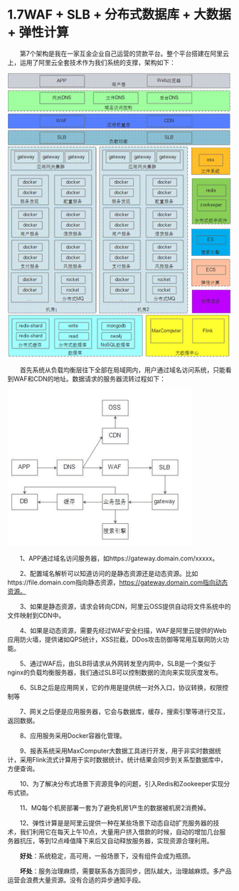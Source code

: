 <h1>1.7WAF + SLB + 分布式数据库 + 大数据 + 弹性计算</h1>

　　第7个架构是我在一家互金企业自己运营的贷款平台。整个平台搭建在阿里云上，运用了阿里云全套技术作为我们系统的支撑，架构如下：  

![img](../img/clip_image008.gif)

　　首先系统从负载均衡层往下全部在局域网内，用户通过域名访问系统，只能看到WAF和CDN的地址。数据请求的服务器流转过程如下：  

![img](../img/clip_image009.jpg)

　　1、APP通过域名访问服务器，如https://gateway.domain.com/xxxxx。  

　　2、配置域名解析可以知道访问的是静态资源还是动态资源。比如https://file.domain.com指向静态资源，https://gateway.domain.com指向动态资源。  

　　3、如果是静态资源，请求会转向CDN，阿里云OSS提供自动将文件系统中的文件映射到CDN中。  

　　4、如果是动态资源，需要先经过WAF安全扫描，WAF是阿里云提供的Web应用防火墙，提供诸如QPS统计，XSS拦截，DDos攻击防御等常用互联网防火功能。  

　　5、通过WAF后，由SLB将请求从外网转发至内网中，SLB是一个类似于nginx的负载均衡服务器，我们通过SLB可以控制数据的流向来实现灰度发布。  

　　6、SLB之后是应用网关，它的作用是提供统一对外入口，协议转换，权限控制等  

　　7、网关之后便是应用服务器，它会与数据库，缓存，搜索引擎等进行交互，返回数据。  

　　8、应用服务采用Docker容器化管理。  

　　9、报表系统采用MaxComputer大数据工具进行开发，用于非实时数据统计，采用Flink流式计算用于实时数据统计。统计结果会同步到关系型数据库中，方便查询。  

　　10、为了解决分布式场景下资源竞争的问题，引入Redis和Zookeeper实现分布式锁。  

　　11、MQ每个机房部署一套为了避免机房1产生的数据被机房2消费掉。  

　　12、弹性计算是是阿里云提供一种在某些场景下动态自动扩充服务器的技术，我们利用它在每天上午10点，大量用户挤入借款的时候，自动的增加几台服务器抗压，等到12点峰值降下来后又自动释放服务器，实现资源合理利用。  

　　**好处**：系统稳定，高可用，一般场景下，没有组件会成为瓶颈。  

　　**坏处**：服务治理麻烦，需要联系各方面同步，团队越大，治理越麻烦。多产品运营会浪费大量资源。没有合适的异步通知手段。  